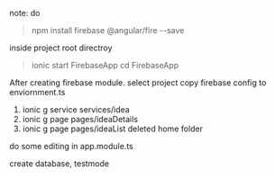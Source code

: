 note: do 
>npm install firebase @angular/fire --save

inside project root directroy

>ionic start FirebaseApp
>cd FirebaseApp

After creating firebase module. select project
copy firebase config to enviornment.ts

1. ionic g service services/idea
2. ionic g page pages/ideaDetails
3. ionic g page pages/ideaList
deleted home folder

do some editing in app.module.ts

create database, testmode
